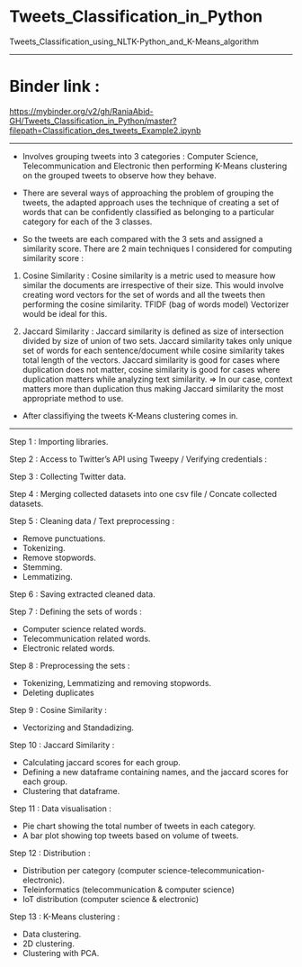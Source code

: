 # Tweets_Classification_in_Python
Tweets_Classification_using_NLTK-Python_and_K-Means_algorithm

---------------------------------------------------------------------------------------------------------------------------------------------------------------------------------

# Binder link :
https://mybinder.org/v2/gh/RaniaAbid-GH/Tweets_Classification_in_Python/master?filepath=Classification_des_tweets_Example2.ipynb

---------------------------------------------------------------------------------------------------------------------------------------------------------------------------------

* Involves grouping tweets into 3 categories : Computer Science, Telecommunication and Electronic then performing K-Means clustering on the grouped tweets to observe how they behave.

* There are several ways of approaching the problem of grouping the tweets, the adapted approach uses the technique of creating a set of words that can be confidently classified as belonging to a particular category for each of the 3 classes. 

* So the tweets are each compared with the 3 sets and assigned a similarity score. There are 2 main techniques I considered for computing similarity score :

 1. Cosine Similarity : Cosine similarity is a metric used to measure how similar the documents are irrespective of their size. 
 This would involve creating word vectors for the set of words and all the tweets then performing the cosine similarity. 
 TFIDF (bag of words model) Vectorizer would be ideal for this.
 
  2. Jaccard Similarity : Jaccard similarity is defined as size of intersection divided by size of union of two sets. 
  Jaccard similarity takes only unique set of words for each sentence/document while cosine similarity takes total length of the vectors. 
  Jaccard similarity is good for cases where duplication does not matter, cosine similarity is good for cases where duplication matters while analyzing text similarity.
  => In our case, context matters more than duplication thus making Jaccard similarity the most appropriate method to use.
  
  * After classifiying the tweets K-Means clustering comes in.
  
---------------------------------------------------------------------------------------------------------------------------------------------------------------------------------

Step 1 : Importing libraries.

Step 2 : Access to Twitter’s API using Tweepy / Verifying credentials :

Step 3 : Collecting Twitter data.

Step 4 : Merging collected datasets into one csv file / Concate collected datasets.

Step 5 : Cleaning data / Text preprocessing :
* Remove punctuations.
* Tokenizing.
* Remove stopwords.
* Stemming.
* Lemmatizing.

Step 6 : Saving extracted cleaned data.

Step 7 : Defining the sets of words :
* Computer science related words.
* Telecommunication related words.
* Electronic related words.

Step 8 : Preprocessing the sets :
* Tokenizing, Lemmatizing and removing stopwords.
* Deleting duplicates

Step 9 : Cosine Similarity :
* Vectorizing and Standadizing.

Step 10 : Jaccard Similarity :
* Calculating jaccard scores for each group.
* Defining a new dataframe containing names, and the jaccard scores for each group.
* Clustering that dataframe.

Step 11 : Data visualisation :
* Pie chart showing the total number of tweets in each category.
* A bar plot showing top tweets based on volume of tweets.

Step 12 : Distribution :
* Distribution per category (computer science-telecommunication-electronic).
* Teleinformatics (telecommunication & computer science)
* IoT distribution (computer science & electronic)

Step 13 : K-Means clustering :
* Data clustering.
* 2D clustering.
* Clustering with PCA.

